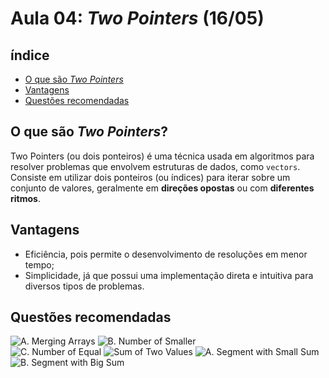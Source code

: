 # Aula 04: *Two Pointers* (16/05)

## índice

- [O que são *Two Pointers*](#o-que-são-two-pointers)
- [Vantagens](#vantagens)
- [Questões recomendadas](#questões-recomendadas)

## O que são *Two Pointers*?

Two Pointers (ou dois ponteiros) é uma técnica usada em algoritmos para resolver problemas que envolvem estruturas de dados, como `vectors`. Consiste em utilizar dois ponteiros (ou índices) para iterar sobre um conjunto de valores, geralmente em **direções opostas** ou com **diferentes ritmos**.

## Vantagens

* Eficiência, pois permite o desenvolvimento de resoluções em menor tempo;
* Simplicidade, já que possui uma implementação direta e intuitiva para diversos tipos de problemas.

## Questões recomendadas

![A. Merging Arrays](https://codeforces.com/edu/course/2/lesson/9/1/practice/contest/307092/problem/A)
![B. Number of Smaller](https://codeforces.com/edu/course/2/lesson/9/1/practice/contest/307092/problem/B)	
![C. Number of Equal](https://codeforces.com/edu/course/2/lesson/9/1/practice/contest/307092/problem/C)	
![Sum of Two Values](https://cses.fi/problemset/task/1640)
![A. Segment with Small Sum](https://codeforces.com/edu/course/2/lesson/9/2/practice/contest/307093/problem/A)
![B. Segment with Big Sum](https://codeforces.com/edu/course/2/lesson/9/2/practice/contest/307093/problem/B)

